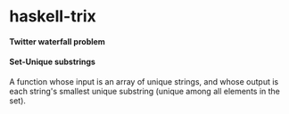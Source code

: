 haskell-trix
============

#### Twitter waterfall problem

#### Set-Unique substrings

A function whose input is an array of unique strings, and whose output is each string's smallest unique substring (unique among all elements in the set).
